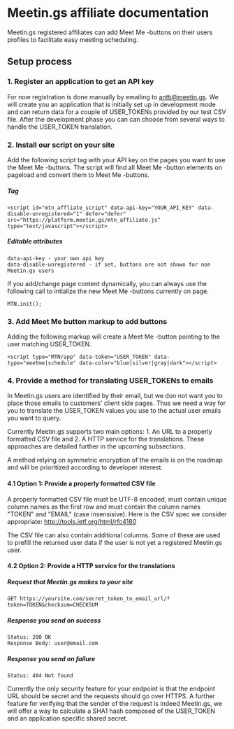 # Meetin.gs affiliate documentation
Meetin.gs registered affiliates can add Meet Me -buttons on their users profiles to facilitate easy meeting scheduling.

## Setup process

### 1. Register an application to get an API key

For now registration is done manually by emailing to antti@meetin.gs. We will create you an application that is initially set up in development mode and can return data for a couple of USER\_TOKENs provided by our test CSV file. After the development phase you can can choose from several ways to handle the USER\_TOKEN translation.

### 2. Install our script on your site
Add the following script tag with your API key on the pages you want to use the Meet Me -buttons. The script will find all Meet Me -button elements on pageload and convert them to Meet Me -buttons.

##### Tag

    <script id="mtn_affliate_script" data-api-key="YOUR_API_KEY" data-disable-unregistered="1" defer="defer" src="https://platform.meetin.gs/mtn_affiliate.js" type="text/javascript"></script>

##### Editable attributes

    data-api-key - your own api key
    data-disable-unregistered - if set, buttons are not shown for non Meetin.gs users

If you add/change page content dynamically, you can always use the following call to intialize the new Meet Me -buttons currently on page.

    MTN.init();

### 3. Add Meet Me button markup to add buttons
Adding the following markup will create a Meet Me -button pointing to the user matching USER\_TOKEN.

    <script type="MTN/app" data-token="USER_TOKEN" data-type="meetme|schedule" data-color="blue|silver|gray|dark"></script>
    
### 4. Provide a method for translating USER_TOKENs to emails
In Meetin.gs users are identified by their email, but we don not want you to place those emails to customers' client side pages. Thus we need a way for you to translate the USER\_TOKEN values you use to the actual user emails you want to query.

Currently Meetin.gs supports two main options: 1. An URL to a properly formatted CSV file and 2. A HTTP service for the translations. These approaches are detailed further in the upcoming subsections.

A method relying on symmetric encryption of the emails is on the roadmap and will be prioritized according to developer interest.

#### 4.1 Option 1: Provide a properly formatted CSV file

A properly formatted CSV file must be UTF-8 encoded, must contain unique column names as the first row and must contain the column names "TOKEN" and "EMAIL" (case insensisive). Here is the CSV spec we consider appropriate: http://tools.ietf.org/html/rfc4180

The CSV file can also contain additional columns. Some of these are used to prefill the returned user data if the user is not yet a registered Meetin.gs user.

#### 4.2 Option 2: Provide a HTTP service for the translations

##### Request that Meetin.gs makes to your site

    GET https://yoursite.com/secret_token_to_email_url/?token=TOKEN&checksum=CHECKSUM

##### Response you send on success

    Status: 200 OK
    Response Body: user@email.com

##### Response you send on failure
    
    Status: 404 Not found

Currently the only security feature for your endpoint is that the endpoint URL should be secret and the requests should go over HTTPS. A further feature for verifying that the sender of the request is indeed Meetin.gs, we will offer a way to calculate a SHA1 hash composed of the USER_TOKEN and an application specific shared secret.
















